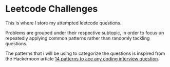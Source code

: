 # Leetcode Challenges
This is where I store my attempted leetcode questions.

Problems are grouped under their respective subtopic, in order to focus on repeatedly applying common patterns rather than randomly tackling questions.

The patterns that i will be using to categorize the questions is inspired from the Hackernoon article [14 patterns to ace any coding interview question].


[14 patterns to ace any coding interview question]: https://hackernoon.com/14-patterns-to-ace-any-coding-interview-question-c5bb3357f6ed
